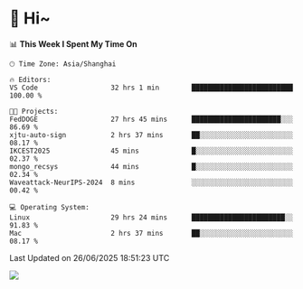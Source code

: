 # 👋 Hi~

<!--START_SECTION:waka-->
📊 **This Week I Spent My Time On** 

```text
🕑︎ Time Zone: Asia/Shanghai

🔥 Editors: 
VS Code                  32 hrs 1 min        █████████████████████████   100.00 % 

🐱‍💻 Projects: 
FedDOGE                  27 hrs 45 mins      ██████████████████████░░░   86.69 % 
xjtu-auto-sign           2 hrs 37 mins       ██░░░░░░░░░░░░░░░░░░░░░░░   08.17 % 
IKCEST2025               45 mins             █░░░░░░░░░░░░░░░░░░░░░░░░   02.37 % 
mongo_recsys             44 mins             █░░░░░░░░░░░░░░░░░░░░░░░░   02.34 % 
Waveattack-NeurIPS-2024  8 mins              ░░░░░░░░░░░░░░░░░░░░░░░░░   00.42 % 

💻 Operating System: 
Linux                    29 hrs 24 mins      ███████████████████████░░   91.83 % 
Mac                      2 hrs 37 mins       ██░░░░░░░░░░░░░░░░░░░░░░░   08.17 % 
```


 Last Updated on 26/06/2025 18:51:23 UTC
<!--END_SECTION:waka-->

![](https://komarev.com/ghpvc/?username=lvdongyi&label=Profile%20views&color=0e75b6&style=flat)
<!---
lvdongyi/lvdongyi is a ✨ special ✨ repository because its `README.md` (this file) appears on your GitHub profile.
You can click the Preview link to take a look at your changes.
--->
